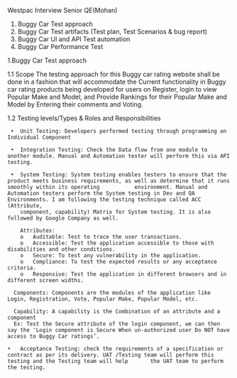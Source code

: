 Westpac Interview Senior QE(Mohan)
1.	Buggy Car Test approach
2.	Buggy Car Test artifacts (Test plan, Test Scenarios & bug report)
3.	Buggy Car UI and API Test automation
4.	Buggy Car Performance Test

1.Buggy Car Test approach

   1.1 Scope
   The testing approach for this Buggy car rating website shall be done in a fashion that will accommodate the Current functionality in Buggy car rating products being 
   developed for users on Register, login to view Popular Make and Model, and Provide Rankings for their Popular Make and Model by Entering their comments and Voting. 
   
   1.2 Testing levels/Types & Roles and Responsibilities
   
     •	Unit Testing: Developers performed testing through programming on Individual Component 
     
     •	Integration Testing: Check the Data flow from one module to another module. Manual and Automation tester will perform this via API testing.
     
     •	System Testing: System testing enables testers to ensure that the product meets business requirements, as well as determine that it runs smoothly within its operating           environment. Manual and Automation testers perform the System testing in Dev and QA Environments. I am following the testing technique called ACC (Attribute, 
        component, capability) Matrix for System testing. It is also followed by Google Company as well.     
        
        Attributes:
        o	Auditable: Test to trace the user transactions.
        o	Accessible: Test the application accessible to those with disabilities and other conditions.
        o	Secure: To test any vulnerability in the application.
        o	Compliance: To test the expected results or any acceptance criteria.
        o	Responsive: Test the application in different browsers and in different screen widths.
        
      Components: Components are the modules of the application like Login, Registration, Vote, Popular Make, Popular Model, etc.
      
      Capability: A capability is the Combination of an attribute and a component
      Ex: Test the Secure attribute of the login component, we can then say the 'Login component is Secure When un-authorized user Do NOT have access to Buggy Car ratings’.
      
    •	Acceptance Testing: check the requirements of a specification or contract as per its delivery. UAT /Testing team will perform this testing and the Testing team will help       the UAT team to perform the testing.
